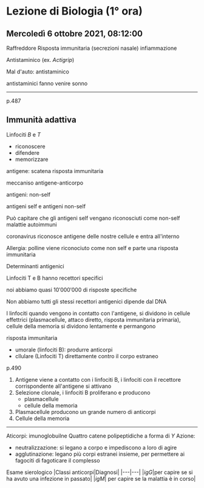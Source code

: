 #  Lezione di Biologia (1° ora)
## Mercoledì 6 ottobre 2021, 08:12:00

Raffreddore
Risposta immunitaria (secrezioni nasale) infiammazione

Antistaminico (ex. _Actigrip_)

Mal d'auto: antistaminico

antistaminici fanno venire sonno

---
p.487
## Immunità adattiva

Linfociti $B$ e $T$

* riconoscere
* difendere
* memorizzare


antigene: scatena risposta immunitaria

meccaniso antigene-anticorpo

antigeni: non-self

antigeni self e antigeni non-self

Può capitare che gli antigeni self vengano riconosciuti come non-self
malattie autoimmuni

coronavirus riconosce antigene delle nostre cellule e entra all'interno

Allergia: polline viene riconociuto come non self e parte una risposta immunitaria

Determinanti antigenici

Linfociti T e B hanno recettori specifici

noi abbiamo quasi $10'000'000$ di risposte specifiche


Non abbiamo tutti gli stessi recettori antigenici dipende dal DNA


I linfociti quando vengono in contatto con l'antigene, si dividono in cellule effettrici (plasmacellule, attaco diretto, risposta immunitaria primaria), cellule della memoria si dividono lentamente e permangono



risposta immunitaria
* umorale (linfociti B): produrre anticorpi
* cllulare (Linfociti T) direttamente contro il corpo estraneo

p.490

1. Antigene viene a contatto con i linfociti B, i linfociti con il recettore corrispondente all'antigene si attivano
2. Selezione clonale, i linfociti B proliferano  e producono 
	* plasmacellule 
	* cellule della memoria
3. Plasmacellule producono un grande numero di anticorpi
4. Cellule della memoria

---
Aticorpi: imunoglobuilne
Quattro catene polipeptidiche a forma di $Y$
Azione:
* neutralizzazione: si legano a corpo e impediscono a loro di agire
* agglutinazione: legano più corpi estranei insieme, per permettere ai fagociti di fagoticare il complesso

Esame sierologico
|Classi anticorpi|Diagnosi|
|---|---|
|$igG$|per capire se si ha avuto una infezione in passato|
|$igM$| per capire se la malattia è in corso|


<!--stackedit_data:
eyJoaXN0b3J5IjpbMjAzNjM4MzgzNywtNDk3MzkyMTE1LDM1MT
cxMjc5MiwtMTU1MjAwNzI4NSwtMTM0ODE1MjE3XX0=
-->